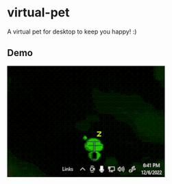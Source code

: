 # virtual-pet
A virtual pet for desktop to keep you happy! :)
## Demo
![Wiggie Demo](https://github.com/jerwintuchi/virtual-pet/blob/main/images/wiggie-demo.gif)
